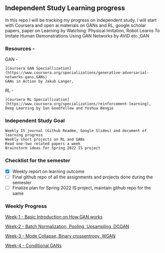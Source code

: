 ## Independent Study Learning progress

In this repo I will be tracking my progress on independent study. I will start with Coursera and open ai materials on GANs and RL, google scholar papers, paper on Learning by Watching: Physical Imitation, Robot Learns To Imitate Human Demonstrations Using GAN Networks by AVID etc.,GAN 

### Resources -
GAN -

    [Coursera GAN Speciallization](https://www.coursera.org/specializations/generative-adversarial-networks-gans,GANs)
    GANs in Action by Jakub Langer, 

RL -

    [Coursera RL Speciallization](https://www.coursera.org/specializations/reinforcement-learning), 
    Deep Learning by Ian Goodfellow and Yoshua Bengio

### Independent Study Goal

    Weekly IS journal (Github Readme, Google Slides) and document of learning progress
    Weekly short projects on RL and GANs
    Read one-two related papers a week
    Brainstorm ideas for Spring 2022 IS project

### Checklist for the semester

- [x] Weekly report on learning outcome
- [ ] Final github repo of all the assignments and projects done during the semester
- [ ] Finalize plan for Spring 2022 IS project, maintain github repo for the same

### Weekly Progress

[Week-1 - Basic Introduction on How GAN works](week1.md)

[Week-2 - Batch Normalization, Pooling, Upsampling, DCGAN](week2.md)

[Week-3 - Mode Collapse, Binary crossentropy, WGAN](week2.md)

[Week-4 - Conditional GANs](week2.md)
